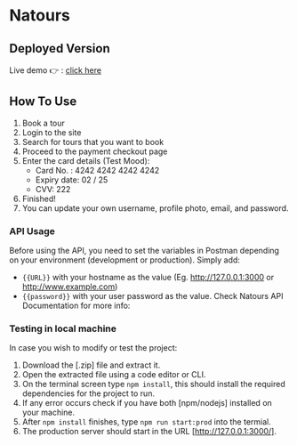 # Natours

## Deployed Version

Live demo 👉 : [click here](https://free-waddle.onrender.com)

## How To Use

1. Book a tour
2. Login to the site
3. Search for tours that you want to book
4. Proceed to the payment checkout page
5. Enter the card details (Test Mood):
   - Card No. : 4242 4242 4242 4242
   - Expiry date: 02 / 25
   - CVV: 222
6. Finished!
7. You can update your own username, profile photo, email, and password.

### API Usage

Before using the API, you need to set the variables in Postman depending on your environment (development or production). Simply add:

- `{{URL}}` with your hostname as the value (Eg. <http://127.0.0.1:3000> or <http://www.example.com>)
- `{{password}}` with your user password as the value.
  Check Natours API Documentation for more info:

### Testing in local machine

In case you wish to modify or test the project:

1. Download the [.zip] file and extract it.
2. Open the extracted file using a code editor or CLI.
3. On the terminal screen type `npm install`, this should install the required dependencies for the project to run.
4. If any error occurs check if you have both [npm/nodejs] installed on your machine.
5. After `npm install` finishes, type `npm run start:prod` into the termial.
6. The production server should start in the URL [http://127.0.0.1:3000/].
